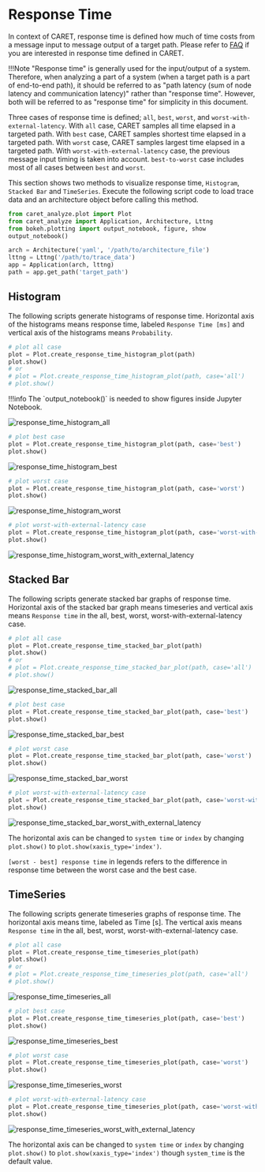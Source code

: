# Response Time

In context of CARET, response time is defined how much of time costs from a message input to message output of a target path.
Please refer to [FAQ](../../faq/faq.md#how-response-time-is-calculated) if you are interested in response time defined in CARET.

<prettier-ignore-start>
!!!Note
    "Response time" is generally used for the input/output of a system.
    Therefore, when analyzing a part of a system (when a target path is a part of end-to-end path), it should be referred to as "path latency (sum of node latency and communication latency)" rather than "response time".
    However, both will be referred to as "response time" for simplicity in this document.
<prettier-ignore-end>

Three cases of response time is defined; `all`, `best`, `worst`, and `worst-with-external-latency`. With `all` case, CARET samples all time elapsed in a targeted path. With `best` case, CARET samples shortest time elapsed in a targeted path. With `worst` case, CARET samples largest time elapsed in a targeted path. With `worst-with-external-latency` case, the previous message input timing is taken into account. `best-to-worst` case includes most of all cases between `best` and `worst`.

This section shows two methods to visualize response time, `Histogram`, `Stacked Bar` and `TimeSeries`.
Execute the following script code to load trace data and an architecture object before calling this method.

```python
from caret_analyze.plot import Plot
from caret_analyze import Application, Architecture, Lttng
from bokeh.plotting import output_notebook, figure, show
output_notebook()

arch = Architecture('yaml', '/path/to/architecture_file')
lttng = Lttng('/path/to/trace_data')
app = Application(arch, lttng)
path = app.get_path('target_path')
```

## Histogram

The following scripts generate histograms of response time. Horizontal axis of the histograms means response time, labeled `Response Time [ms]` and vertical axis of the histograms means `Probability`.

```python
# plot all case
plot = Plot.create_response_time_histogram_plot(path)
plot.show()
# or
# plot = Plot.create_response_time_histogram_plot(path, case='all')
# plot.show()
```

<prettier-ignore-start>
!!!info
    The `output_notebook()` is needed to show figures inside Jupyter Notebook.
<prettier-ignore-end>

![response_time_histogram_all](../imgs/response_time_histogram_all.png)

```python
# plot best case
plot = Plot.create_response_time_histogram_plot(path, case='best')
plot.show()
```

![response_time_histogram_best](../imgs/response_time_histogram_best.png)

```python
# plot worst case
plot = Plot.create_response_time_histogram_plot(path, case='worst')
plot.show()
```

![response_time_histogram_worst](../imgs/response_time_histogram_worst.png)

```python
# plot worst-with-external-latency case
plot = Plot.create_response_time_histogram_plot(path, case='worst-with-external-latency')
plot.show()
```

![response_time_histogram_worst_with_external_latency](../imgs/response_time_histogram_worst_with_external_latency.png)

## Stacked Bar

The following scripts generate stacked bar graphs of response time.
Horizontal axis of the stacked bar graph means timeseries and vertical axis means `Response time` in the all, best, worst, worst-with-external-latency case.

```python
# plot all case
plot = Plot.create_response_time_stacked_bar_plot(path)
plot.show()
# or
# plot = Plot.create_response_time_stacked_bar_plot(path, case='all')
# plot.show()
```

![response_time_stacked_bar_all](../imgs/response_time_stacked_bar_all.png)

```python
# plot best case
plot = Plot.create_response_time_stacked_bar_plot(path, case='best')
plot.show()
```

![response_time_stacked_bar_best](../imgs/response_time_stacked_bar_best.png)

```python
# plot worst case
plot = Plot.create_response_time_stacked_bar_plot(path, case='worst')
plot.show()
```

![response_time_stacked_bar_worst](../imgs/response_time_stacked_bar_worst.png)

```python
# plot worst-with-external-latency case
plot = Plot.create_response_time_stacked_bar_plot(path, case='worst-with-external-latency')
plot.show()
```

![response_time_stacked_bar_worst_with_external_latency](../imgs/response_time_stacked_bar_worst_with_external_latency.png)

The horizontal axis can be changed to `system time` or `index` by changing `plot.show()` to `plot.show(xaxis_type='index')`.

`[worst - best] response time` in legends refers to the difference in response time between the worst case and the best case.

## TimeSeries

The following scripts generate timeseries graphs of response time. The horizontal axis means time, labeled as Time [s]. The vertical axis means `Response time` in the all, best, worst, worst-with-external-latency case.

```python
# plot all case
plot = Plot.create_response_time_timeseries_plot(path)
plot.show()
# or
# plot = Plot.create_response_time_timeseries_plot(path, case='all')
# plot.show()
```

![response_time_timeseries_all](../../imgs/response_time_timeseries_all.png)

```python
# plot best case
plot = Plot.create_response_time_timeseries_plot(path, case='best')
plot.show()
```

![response_time_timeseries_best](../../imgs/response_time_timeseries_best.png)

```python
# plot worst case
plot = Plot.create_response_time_timeseries_plot(path, case='worst')
plot.show()
```

![response_time_timeseries_worst](../../imgs/response_time_timeseries_worst.png)

```python
# plot worst-with-external-latency case
plot = Plot.create_response_time_timeseries_plot(path, case='worst-with-external-latency')
plot.show()
```

![response_time_timeseries_worst_with_external_latency](../../imgs/response_time_timeseries_worst_with_external_latency.png)

The horizontal axis can be changed to `system time` or `index` by changing `plot.show()` to `plot.show(xaxis_type='index')` though `system_time` is the default value.
